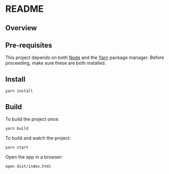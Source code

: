 # README

## Overview

## Pre-requisites

This project depends on both [Node][] and the [Yarn][] package manager.
Before proceeding, make sure these are both installed.

## Install

```shell
yarn install
```

## Build

To build the project once:

```shell
yarn build
```

To build and watch the project:

```shell
yarn start
```

Open the app in a browser:

```shell
open dist/index.html
```

[node]: https://nodejs.org/
[yarn]: https://yarnpkg.com/
